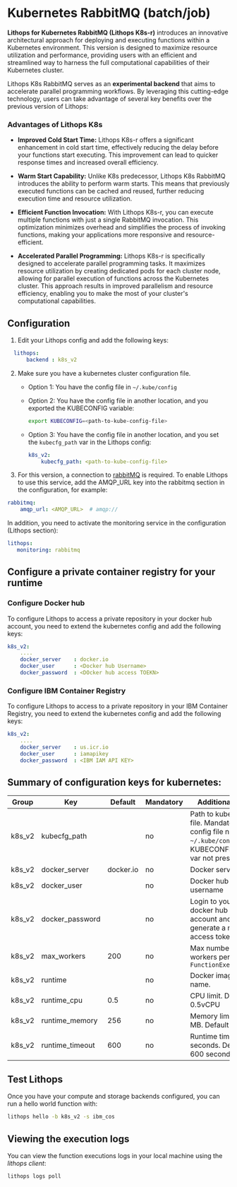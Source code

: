# Kubernetes RabbitMQ (batch/job)

**Lithops for Kubernetes RabbitMQ (Lithops K8s-r)** introduces an innovative architectural approach for deploying and executing functions within a Kubernetes environment. This version is designed to maximize resource utilization and performance, providing users with an efficient and streamlined way to harness the full computational capabilities of their Kubernetes cluster.

Lithops K8s RabbitMQ serves as an **experimental backend** that aims to accelerate parallel programming workflows. By leveraging this cutting-edge technology, users can take advantage of several key benefits over the previous version of Lithops:

### Advantages of Lithops K8s

* **Improved Cold Start Time:** Lithops K8s-r offers a significant enhancement in cold start time, effectively reducing the delay before your functions start executing. This improvement can lead to quicker response times and increased overall efficiency.

* **Warm Start Capability:** Unlike K8s predecessor, Lithops K8s RabbitMQ introduces the ability to perform warm starts. This means that previously executed functions can be cached and reused, further reducing execution time and resource utilization.

* **Efficient Function Invocation:** With Lithops K8s-r, you can execute multiple functions with just a single RabbitMQ invocation. This optimization minimizes overhead and simplifies the process of invoking functions, making your applications more responsive and resource-efficient.

* **Accelerated Parallel Programming:** Lithops K8s-r is specifically designed to accelerate parallel programming tasks. It maximizes resource utilization by creating dedicated pods for each cluster node, allowing for parallel execution of functions across the Kubernetes cluster. This approach results in improved parallelism and resource efficiency, enabling you to make the most of your cluster's computational capabilities.


## Configuration

1. Edit your Lithops config and add the following keys:

```yaml
  lithops:
      backend : k8s_v2
```

2. Make sure you have a kubernetes cluster configuration file.
   - Option 1: You have the config file in `~/.kube/config`

   - Option 2: You have the config file in another location, and you exported the KUBECONFIG variable:
     ```bash
     export KUBECONFIG=<path-to-kube-config-file>
     ```

   - Option 3: You have the config file in another location, and you set the `kubecfg_path` var in the Lithops config:
     ```yaml
     k8s_v2:
         kubecfg_path: <path-to-kube-config-file>
     ```
3. For this version, a connection to [rabbitMQ](../monitoring.rst) is required.
To enable Lithops to use this service, add the AMQP_URL key into the rabbitmq section in the configuration, for example:

```yaml
rabbitmq:
    amqp_url: <AMQP_URL>  # amqp://
```
In addition, you need to activate the monitoring service in the configuration (Lithops section):

```yaml
lithops:
   monitoring: rabbitmq
```

## Configure a private container registry for your runtime

### Configure Docker hub
To configure Lithops to access a private repository in your docker hub account, you need to extend the kubernetes config and add the following keys:

```yaml
k8s_v2:
    ....
    docker_server    : docker.io
    docker_user      : <Docker hub Username>
    docker_password  : <DOcker hub access TOEKN>
```

### Configure IBM Container Registry
To configure Lithops to access to a private repository in your IBM Container Registry, you need to extend the kubernetes config and add the following keys:

```yaml
k8s_v2:
    ....
    docker_server    : us.icr.io
    docker_user      : iamapikey
    docker_password  : <IBM IAM API KEY>
```

## Summary of configuration keys for kubernetes:

|Group|Key|Default|Mandatory|Additional info|
|---|---|---|---|---|
|k8s_v2 | kubecfg_path | |no | Path to kubecfg file. Mandatory if config file not in `~/.kube/config` or KUBECONFIG env var not present|
|k8s_v2 | docker_server | docker.io |no | Docker server URL |
|k8s_v2 | docker_user | |no | Docker hub username |
|k8s_v2 | docker_password | |no | Login to your docker hub account and generate a new access token [here](https://hub.docker.com/settings/security)|
|k8s_v2 | max_workers | 200 | no | Max number of workers per `FunctionExecutor()`|
|k8s_v2 | runtime |  |no | Docker image name.|
|k8s_v2 | runtime_cpu | 0.5 |no | CPU limit. Default 0.5vCPU |
|k8s_v2 | runtime_memory | 256 |no | Memory limit in MB. Default 256Mi |
|k8s_v2 | runtime_timeout | 600 |no | Runtime timeout in seconds. Default 600 seconds |

## Test Lithops

Once you have your compute and storage backends configured, you can run a hello world function with:

```bash
lithops hello -b k8s_v2 -s ibm_cos
```

## Viewing the execution logs

You can view the function executions logs in your local machine using the *lithops client*:

```bash
lithops logs poll
```

